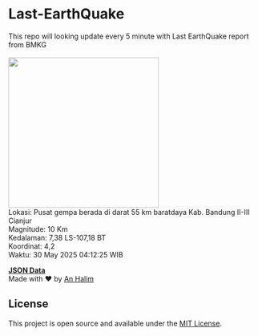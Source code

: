 # Last-EarthQuake
This repo will looking update every 5 minute with Last EarthQuake report from BMKG
<br>
<br>
<img src="undefined" width="300"/>
<br>
Lokasi: Pusat gempa berada di darat 55 km baratdaya Kab. Bandung  II-III Cianjur <br>
Magnitude: 10 Km <br>
Kedalaman: 7,38 LS-107,18 BT <br>
Koordinat: 4,2 <br>
Waktu: 30 May 2025 04:12:25 WIB <br>

<a href="./data/data.json">**JSON Data**</a>
<br>
Made with ❤️ by <a href="https://github.com/an-halim">An Halim</a>
## License

This project is open source and available under the [MIT License](LICENSE).
